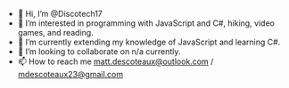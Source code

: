- 👋 Hi, I’m @Discotech17
- 👀 I’m interested in programming with JavaScript and C#, hiking, video games, and reading.
- 🌱 I’m currently extending my knowledge of JavaScript and learning C#.
- 💞️ I’m looking to collaborate on n/a currently.
- 📫 How to reach me matt.descoteaux@outlook.com / mdescoteaux23@gmail.com

<!---
Discotech17/Discotech17 is a ✨ special ✨ repository because its `README.md` (this file) appears on your GitHub profile.
You can click the Preview link to take a look at your changes.
--->
